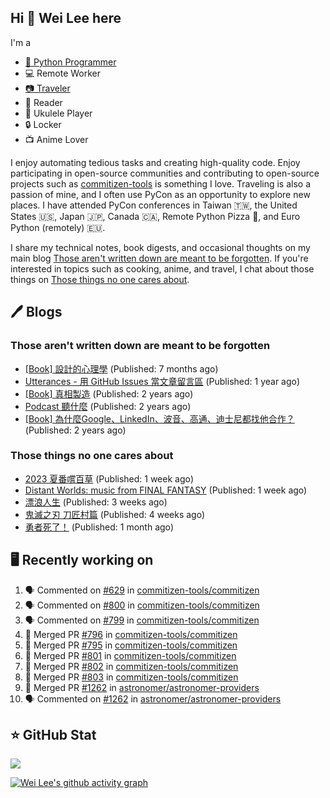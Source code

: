 ## Hi 👋 Wei Lee here

I'm a

* [🐍 Python Programmer](https://pycon-note.wei-lee.me/)
* 💻 Remote Worker
* [📷 Traveler](https://travlog.wei-lee.me/)
* 📖 Reader
* 🎵 Ukulele Player
* 🔒 Locker
* 📺 Anime Lover

I enjoy automating tedious tasks and creating high-quality code. Enjoy participating in open-source communities and contributing to open-source projects such as [commitizen-tools](https://github.com/commitizen-tools) is something I love. Traveling is also a passion of mine, and I often use PyCon as an opportunity to explore new places. I have attended PyCon conferences in Taiwan 🇹🇼, the United States 🇺🇸, Japan 🇯🇵, Canada 🇨🇦, Remote Python Pizza 🍕, and Euro Python (remotely) 🇪🇺.

I share my technical notes, book digests, and occasional thoughts on my main blog [Those aren't written down are meant to be forgotten](https://blog.wei-lee.me/). If you're interested in topics such as cooking, anime, and travel, I chat about those things on [Those things no one cares about](https://travlog.wei-lee.me/).

## 🖊️ Blogs

### Those aren't written down are meant to be forgotten

* [[Book] 設計的心理學](https://blog.wei-lee.me/posts/book/2023/01/the-design-of-everyday-things) (Published: 7 months ago)
* [Utterances - 用 GitHub Issues 當文章留言區](https://blog.wei-lee.me/posts/tech/2022/02/use-github-issues-as-comment-system) (Published: 1 year ago)
* [[Book] 真相製造](https://blog.wei-lee.me/posts/book/2022/02/reality-is-business) (Published: 2 years ago)
* [Podcast 聽什麼](https://blog.wei-lee.me/posts/gossiping/2021/12/podcast-i-listen-to) (Published: 2 years ago)
* [[Book] 為什麼Google、LinkedIn、波音、高通、迪士尼都找他合作？](https://blog.wei-lee.me/posts/book/2021/12/pitch-anyting) (Published: 2 years ago)

### Those things no one cares about

* [2023 夏番嚐百草](https://travlog.wei-lee.me/posts/review/2023/07/what-i-will-watch-in-2023-summer) (Published: 1 week ago)
* [Distant Worlds: music from FINAL FANTASY](https://travlog.wei-lee.me/posts/review/2023/07/distant-worlds-music-from-FINAL-FANTASY) (Published: 1 week ago)
* [漂浪人生](https://travlog.wei-lee.me/posts/review/2023/07/Flee) (Published: 3 weeks ago)
* [鬼滅之刃 刀匠村篇](https://travlog.wei-lee.me/posts/review/2023/07/demon-slayer-to-the-swordsmith-village) (Published: 4 weeks ago)
* [勇者死了！](https://travlog.wei-lee.me/posts/review/2023/07/the-legendary-hero-is-dead) (Published: 1 month ago)

## 🖥️ Recently working on

1. 🗣 Commented on [#629](https://github.com/commitizen-tools/commitizen/issues/629) in [commitizen-tools/commitizen](https://github.com/commitizen-tools/commitizen)
2. 🗣 Commented on [#800](https://github.com/commitizen-tools/commitizen/issues/800) in [commitizen-tools/commitizen](https://github.com/commitizen-tools/commitizen)
3. 🗣 Commented on [#799](https://github.com/commitizen-tools/commitizen/issues/799) in [commitizen-tools/commitizen](https://github.com/commitizen-tools/commitizen)
4. 🎉 Merged PR [#796](https://github.com/commitizen-tools/commitizen/pull/796) in [commitizen-tools/commitizen](https://github.com/commitizen-tools/commitizen)
5. 🎉 Merged PR [#795](https://github.com/commitizen-tools/commitizen/pull/795) in [commitizen-tools/commitizen](https://github.com/commitizen-tools/commitizen)
6. 🎉 Merged PR [#801](https://github.com/commitizen-tools/commitizen/pull/801) in [commitizen-tools/commitizen](https://github.com/commitizen-tools/commitizen)
7. 🎉 Merged PR [#802](https://github.com/commitizen-tools/commitizen/pull/802) in [commitizen-tools/commitizen](https://github.com/commitizen-tools/commitizen)
8. 🎉 Merged PR [#803](https://github.com/commitizen-tools/commitizen/pull/803) in [commitizen-tools/commitizen](https://github.com/commitizen-tools/commitizen)
9. 🎉 Merged PR [#1262](https://github.com/astronomer/astronomer-providers/pull/1262) in [astronomer/astronomer-providers](https://github.com/astronomer/astronomer-providers)
10. 🗣 Commented on [#1262](https://github.com/astronomer/astronomer-providers/issues/1262) in [astronomer/astronomer-providers](https://github.com/astronomer/astronomer-providers)


## ⭐ GitHub Stat
[![](https://github-readme-stats.vercel.app/api?username=Lee-W&show_icons=true&hide_title=true&cache_seconds=86400)](https://github.com/anuraghazra/github-readme-stats)

[![Wei Lee's github activity graph](https://github-readme-activity-graph.vercel.app/graph?username=Lee-W&theme=dracula)](https://github.com/ashutosh00710/github-readme-activity-graph)
